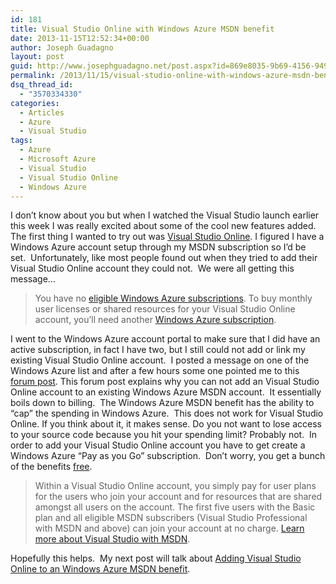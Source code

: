 ```yaml
---
id: 181
title: Visual Studio Online with Windows Azure MSDN benefit
date: 2013-11-15T12:52:34+00:00
author: Joseph Guadagno
layout: post
guid: http://www.josephguadagno.net/post.aspx?id=869e8035-9b69-4156-949c-d991032c2b74
permalink: /2013/11/15/visual-studio-online-with-windows-azure-msdn-benefit/
dsq_thread_id:
  - "3570334330"
categories:
  - Articles
  - Azure
  - Visual Studio
tags:
  - Azure
  - Microsoft Azure
  - Visual Studio
  - Visual Studio Online
  - Windows Azure
---
```

<p>I don’t know about you but when I watched the Visual Studio launch earlier this week I was really excited about some of the cool new features added. The first thing I wanted to try out was <a href="Visual Studio Online" target="_blank">Visual Studio Online</a>. I figured I have a Windows Azure account setup through my MSDN subscription so I’d be set.&#160; Unfortunately, like most people found out when they tried to add their Visual Studio Online account they could not.&#160; We were all getting this message…</p>  <blockquote>   <p>You have no <a href="http://go.microsoft.com/fwLink/?LinkID=317720&amp;clcid=0x409">eligible Windows Azure subscriptions</a>. To buy monthly user licenses or shared resources for your Visual Studio Online account, you’ll need another <a href="http://go.microsoft.com/fwLink/?LinkID=328562&amp;clcid=0x409">Windows Azure subscription</a>.</p> </blockquote>  <p>I went to the Windows Azure account portal to make sure that I did have an active subscription, in fact I have two, but I still could not add or link my existing Visual Studio Online account.&#160; I posted a message on one of the Windows Azure list and after a few hours some one pointed me to this <a href="http://social.msdn.microsoft.com/Forums/vstudio/en-US/1176969f-7389-4e6b-937e-20b17726487f/visual-studio-online-eligibility?forum=TFService" target="_blank">forum post</a>. This forum post explains why you can not add an Visual Studio Online account to an existing Windows Azure MSDN account.&#160; It essentially boils down to billing.&#160; The Windows Azure MSDN benefit has the ability to “cap” the spending in Windows Azure.&#160; This does not work for Visual Studio Online. If you think about it, it makes sense. Do you not want to lose access to your source code because you hit your spending limit? Probably not.&#160; In order to add your Visual Studio Online account you have to get create a Windows Azure “Pay as you Go” subscription.&#160; Don’t worry, you get a bunch of the benefits <a href="http://www.windowsazure.com/en-us/pricing/details/visual-studio-online/" target="_blank">free</a>. </p>  <blockquote>   <p>Within a Visual Studio Online account, you simply pay for user plans for the users who join your account and for resources that are shared amongst all users on the account. The first five users with the Basic plan and all eligible MSDN subscribers (Visual Studio Professional with MSDN and above) can join your account at no charge. <a href="http://go.microsoft.com/fwlink/?linkid=328238&amp;clcid=0x409">Learn more about Visual Studio with MSDN</a>.</p> </blockquote>  <p>Hopefully this helps.&#160; My next post will talk about <a href="http://www.josephguadagno.net/post/2013/11/15/Adding-Visual-Studio-Online-to-an-Windows-Azure-MSDN-Benefit-Subscription" target="_blank">Adding Visual Studio Online to an Windows Azure MSDN benefit</a>.</p>